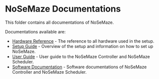 # NoSeMaze Documentations

This folder contains all documentations of NoSeMaze.

Documentations available are:

- [Hardware Reference](./hardwareReference.md) - The reference to all hardware used in the setup.
- [Setup Guide](./setupGuide.md) - Overview of the setup and information on how to set up NoSeMaze.
- [User Guide](./userGuide.md) - User guide to the NoSeMaze Controller and NoSeMaze Scheduler.
- [Software Documentation](./SoftwareDocumentation/softwareDocumentation.md) - Software documentations of NoSeMaze Controller and NoSeMaze Scheduler.
